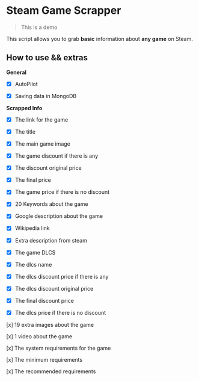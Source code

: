 # Steam Game Scrapper

> This is a demo

This script allows you to grab **basic** information about **any game** on Steam.

## How to use && extras

**General**

- [x] AutoPilot

- [x] Saving data in MongoDB

**Scrapped Info**

- [x] The link for the game

- [x] The title

- [x] The main game image

- [x] The game discount if there is any

- [x] The discount original price

- [x] The final price

- [x] The game price if there is no discount

- [x] 20 Keywords about the game

- [x] Google description about the game

- [x] Wikipedia link

- [x] Extra description from steam

- [x] The game DLCS

- [x] The dlcs name

- [x] The dlcs discount price if there is any

- [x] The dlcs discount original price

- [x] The final discount price

- [x] The dlcs price if there is no discount

[x] 19 extra images about the game

[x] 1 video about the game

[x] The system requirements for the game

[x] The minimum requirements

[x] The recommended requirements
